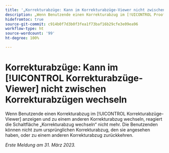 ```yaml
---
title: '„Korrekturabzüge: Kann im Korrekturabzüge-Viewer nicht zwischen Korrekturabzügen wechseln“'
description: „Wenn Benutzende einen Korrekturabzug im [!UICONTROL Proofing Viewer] ansehen und zu einer anderen Version wechseln, wird das Dropdown-Menü für die Version deaktiviert, und die Benutzenden können nicht zur Originalversion, die sie angesehen haben, oder zu einer anderen Version des Korrekturabzugs zurückkehren.
hidefromtoc: true
source-git-commit: c914b0f7d3b0f3fea1f73baf16b29cfe3e09ea96
workflow-type: ht
source-wordcount: '99'
ht-degree: 100%

---
```



# Korrekturabzüge: Kann im [!UICONTROL Korrekturabzüge-Viewer] nicht zwischen Korrekturabzügen wechseln

Wenn Benutzende einen Korrekturabzug im [!UICONTROL Korrekturabzüge-Viewer] anzeigen und zu einem anderen Korrekturabzug wechseln, reagiert die Schaltfläche „Korrekturabzug wechseln“ nicht mehr. Die Benutzenden können nicht zum ursprünglichen Korrekturabzug, den sie angesehen haben, oder zu einem anderen Korrekturabzug zurückkehren.

_Erste Meldung am 31. März 2023._

